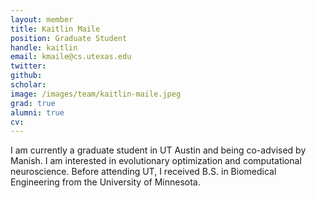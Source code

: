 ```yaml
---
layout: member
title: Kaitlin Maile
position: Graduate Student
handle: kaitlin
email: kmaile@cs.utexas.edu
twitter: 
github: 
scholar: 
image: /images/team/kaitlin-maile.jpeg
grad: true
alumni: true
cv: 
---
```


I am currently a graduate student in UT Austin and being co-advised by Manish. I am interested in evolutionary optimization and computational neuroscience. Before attending UT, I received B.S. in Biomedical Engineering from the University of Minnesota.

